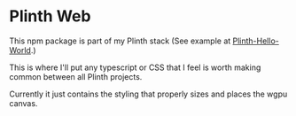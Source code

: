 # Plinth Web

This npm package is part of my Plinth stack (See example at [Plinth-Hello-World](https://github.com/gusjengis/Plinth-Hello-World).)

This is where I'll put any typescript or CSS that I feel is worth making common between all Plinth projects.

Currently it just contains the styling that properly sizes and places the wgpu canvas.
